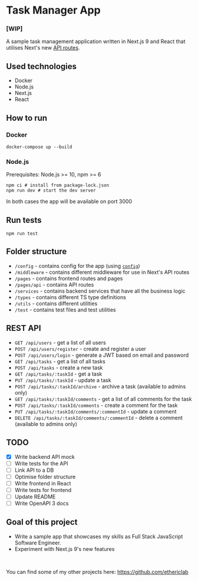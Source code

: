# Task Manager App
### [WIP]
A sample task management application written in Next.js 9 and React that utilises Next's new [API routes](https://github.com/zeit/next.js#api-routes).

## Used technologies

- Docker
- Node.js
- Next.js
- React

## How to run

### Docker

```shell script
docker-compose up --build
```

### Node.js

Prerequisites: Node.js >= 10, npm >= 6

```shell script
npm ci # install from package-lock.json
npm run dev # start the dev server
```

In both cases the app will be available on port 3000

## Run tests

```shell script
npm run test
```

## Folder structure

- `/config` - contains config for the app (using [`config`](https://github.com/lorenwest/node-config))
- `/middleware` - contains different middleware for use in Next's API routes
- `/pages` - contains frontend routes and pages
- `/pages/api` - contains API routes
- `/services` - contains backend services that have all the business logic
- `/types` - contains different TS type definitions
- `/utils` - contains different utilities
- `/test` - contains test files and test utilities

## REST API

- `GET /api/users` - get a list of all users
- `POST /api/users/register` - create and register a user
- `POST /api/users/login` - generate a JWT based on email and password
- `GET /api/tasks` - get a list of all tasks
- `POST /api/tasks` - create a new task 
- `GET /api/tasks/:taskId` - get a task
- `PUT /api/tasks/:taskId` - update a task
- `POST /api/tasks/:taskId/archive` - archive a task (available to admins only)
- `GET /api/tasks/:taskId/comments` - get a list of all comments for the task
- `POST /api/tasks/:taskId/comments` - create a comment for the task
- `PUT /api/tasks/:taskId/comments/:commentId` - update a comment
- `DELETE /api/tasks/:taskId/comments/:commentId` - delete a comment (available to admins only)

## TODO

- [x] Write backend API mock
- [ ] Write tests for the API
- [ ] Link API to a DB
- [ ] Optimise folder structure
- [ ] Write frontend in React
- [ ] Write tests for frontend
- [ ] Update README
- [ ] Write OpenAPI 3 docs

## Goal of this project

- Write a sample app that showcases my skills as Full Stack JavaScript Software Engineer.
- Experiment with Next.js 9's new features

<br>

You can find some of my other projects here: https://github.com/ethericlab 
